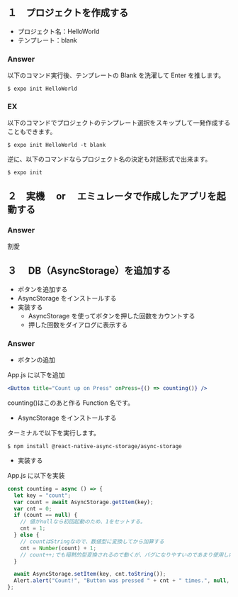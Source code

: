 #

## １　プロジェクトを作成する

- プロジェクト名：HelloWorld
- テンプレート：blank

### Answer

以下のコマンド実行後、テンプレートの Blank を洗濯して Enter を推します。

```
$ expo init HelloWorld
```

### EX

以下のコマンドでプロジェクトのテンプレート選択をスキップして一発作成することもできます。

```
$ expo init HelloWorld -t blank
```

逆に、以下のコマンドならプロジェクト名の決定も対話形式で出来ます。

```
$ expo init
```

## ２　実機　 or 　エミュレータで作成したアプリを起動する

### Answer

割愛

## ３　 DB（AsyncStorage）を追加する

- ボタンを追加する
- AsyncStorage をインストールする
- 実装する
  - AsyncStorage を使ってボタンを押した回数をカウントする
  - 押した回数をダイアログに表示する

### Answer

- ボタンの追加

App.js に以下を追加

```jsx
<Button title="Count up on Press" onPress={() => counting()} />
```

counting()はこのあと作る Function 名です。

- AsyncStorage をインストールする

ターミナルで以下を実行します。

```
$ npm install @react-native-async-storage/async-storage
```

- 実装する

App.js に以下を実装

```js
const counting = async () => {
  let key = "count";
  var count = await AsyncStorage.getItem(key);
  var cnt = 0;
  if (count == null) {
    // 値がnullなら初回起動のため、1をセットする。
    cnt = 1;
  } else {
    // countはStringなので、数値型に変換してから加算する
    cnt = Number(count) + 1;
    // count++;でも暗黙的型変換されるので動くが、バグになりやすいのであまり使用し内容が良い
  }

  await AsyncStorage.setItem(key, cnt.toString());
  Alert.alert("Count!", "Button was pressed " + cnt + " times.", null, null);
};
```
